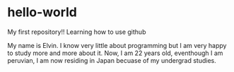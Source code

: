 # hello-world
My first repository!! Learning how to use github

My name is Elvin. I know very little about programming but I am very happy to study more and more about it. Now, I am 22 years old, eventhough I am peruvian, I am now residing in Japan becuase of my undergrad studies. 
